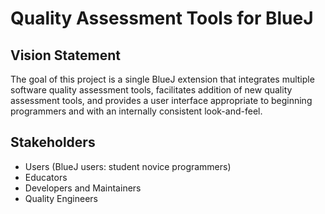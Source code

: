 # Quality Assessment Tools for BlueJ


## Vision Statement

The goal of this project is a single BlueJ extension that integrates multiple software quality assessment tools, facilitates addition of new quality assessment tools, and provides a user interface appropriate to beginning programmers and with an internally consistent look-and-feel.


## Stakeholders

*   Users (BlueJ users: student novice programmers)
*   Educators
*   Developers and Maintainers
*   Quality Engineers
